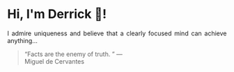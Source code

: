 # Hi, I'm Derrick 👋!
<p align="justify">I admire uniqueness and believe that a clearly focused mind can achieve anything...</p> 
<!-- #quote-start -->
<blockquote>&ldquo;Facts are the enemy of truth. &rdquo; &mdash; <footer>Miguel de Cervantes</footer></blockquote>
<!-- #quote-end -->
